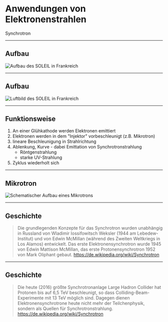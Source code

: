 # Anwendungen von Elektronenstrahlen

Synchrotron

---

## Aufbau

![Aufbau des SOLEIL in Frankreich](https://upload.wikimedia.org/wikipedia/commons/6/60/Sch%C3%A9ma_de_principe_du_synchrotron.jpg)

---

## Aufbau

![Luftbild des SOLEIL in Frankreich](https://upload.wikimedia.org/wikipedia/commons/0/00/SOLEIL_le_01_juin_2005.jpg)

---

## Funktionsweise

1. An einer Glühkathode werden Elektronen emittiert
1. Elektronen werden in dem "Injektor" vorbeschleunigt (z.B. Mikrotron)
1. lineare Beschleunigung in Strahlrichtung
1. Ablenkung, Kurve - dabei Emittation von Synchrotronstrahlung
    * Röntgenstrahlung
    * starke UV-Strahlung
1. Zyklus wiederholt sich

---

## Mikrotron

![Schematischer Aufbau eines Mikrotrons](https://upload.wikimedia.org/wikipedia/commons/1/14/ClassicMicrotronSketch.svg)

---

## Geschichte

> Die grundlegenden Konzepte für das Synchrotron wurden unabhängig in Russland von Wladimir Iossifowitsch Weksler (1944 am Lebedew-Institut) und von Edwin McMillan (während des Zweiten Weltkriegs in Los Alamos) entwickelt. Das erste Elektronensynchrotron wurde 1945 von Edwin Mattison McMillan, das erste Protonensynchrotron 1952 von Mark Oliphant gebaut.
> https://de.wikipedia.org/wiki/Synchrotron

---

## Geschichte

> Die heute (2016) größte Synchrotronanlage Large Hadron Collider hat Protonen bis auf 6,5 TeV beschleunigt, so dass Colliding-Beam-Experimente mit 13 TeV möglich sind. Dagegen dienen Elektronensynchrotrone heute nicht mehr der Teilchenphysik, sondern als Quellen für Synchrotronstrahlung. 
> https://de.wikipedia.org/wiki/Synchrotron
